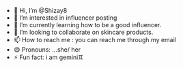 - 👋 Hi, I’m @Shizay8
- 👀 I’m interested in influencer posting
- 🌱 I’m currently learning how to be a good influencer.
- 💞️ I’m looking to collaborate on skincare products.
- 📫 How to reach me : you can reach me through my email
- 😄 Pronouns: ...she/ her
- ⚡ Fun fact: i am gemini♊️

<!---
Shizay8/Shizay8 is a ✨ special ✨ repository because its `README.md` (this file) appears on your GitHub profile.
You can click the Preview link to take a look at your changes.
--->
